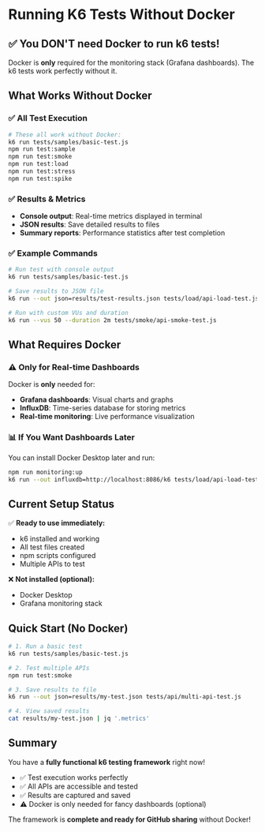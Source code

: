 # Running K6 Tests Without Docker

## ✅ **You DON'T need Docker to run k6 tests!**

Docker is **only** required for the monitoring stack (Grafana dashboards). The k6 tests work perfectly without it.

## What Works Without Docker

### ✅ **All Test Execution**
```bash
# These all work without Docker:
k6 run tests/samples/basic-test.js
npm run test:sample
npm run test:smoke
npm run test:load
npm run test:stress
npm run test:spike
```

### ✅ **Results & Metrics**
- **Console output**: Real-time metrics displayed in terminal
- **JSON results**: Save detailed results to files
- **Summary reports**: Performance statistics after test completion

### ✅ **Example Commands**
```bash
# Run test with console output
k6 run tests/samples/basic-test.js

# Save results to JSON file
k6 run --out json=results/test-results.json tests/load/api-load-test.js

# Run with custom VUs and duration
k6 run --vus 50 --duration 2m tests/smoke/api-smoke-test.js
```

## What Requires Docker

### ⚠️ **Only for Real-time Dashboards**
Docker is **only** needed for:
- **Grafana dashboards**: Visual charts and graphs
- **InfluxDB**: Time-series database for storing metrics
- **Real-time monitoring**: Live performance visualization

### 📊 **If You Want Dashboards Later**
You can install Docker Desktop later and run:
```bash
npm run monitoring:up
k6 run --out influxdb=http://localhost:8086/k6 tests/load/api-load-test.js
```

## Current Setup Status

✅ **Ready to use immediately:**
- k6 installed and working
- All test files created
- npm scripts configured
- Multiple APIs to test

❌ **Not installed (optional):**
- Docker Desktop
- Grafana monitoring stack

## Quick Start (No Docker)

```bash
# 1. Run a basic test
k6 run tests/samples/basic-test.js

# 2. Test multiple APIs
npm run test:smoke

# 3. Save results to file
k6 run --out json=results/my-test.json tests/api/multi-api-test.js

# 4. View saved results
cat results/my-test.json | jq '.metrics'
```

## Summary

You have a **fully functional k6 testing framework** right now! 
- ✅ Test execution works perfectly
- ✅ All APIs are accessible and tested
- ✅ Results are captured and saved
- ⚠️ Docker is only needed for fancy dashboards (optional)

The framework is **complete and ready for GitHub sharing** without Docker!
